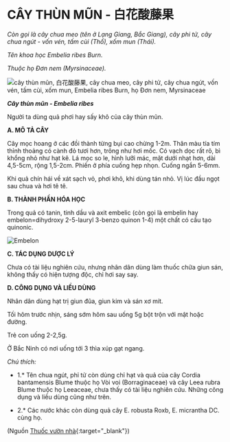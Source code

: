 # CÂY THÙN MŨN - 白花酸藤果

*Còn gọi là cây chua meo (tên ở Lạng Giang, Bắc Giang), cây phi tử, cây chua ngút - vốn vén, tấm cùi (Thổ), xốm mun (Thái).*

*Tên khoa học Embelia ribes Burn.*

*Thuộc họ Đơn nem (Myrsinaceae).*

![cây thùn mũn, 白花酸藤果, cây chua meo, cây phi tử, cây chua ngút, vốn vén, tấm cùi, xốm mun, Embelia ribes Burn, họ Đơn nem, Myrsinaceae](/imgs/caythuoc/dtl/cay-thun-mun.jpg)

***Cây thùn mũn - Embelia ribes***

Người ta dùng quả phơi hay sấy khô của cây thùn mũn.

**A. MÔ TẢ CÂY**

Cây mọc hoang ở các đồi thành từng bụi cao chừng 1-2m. Thân màu tía tím thỉnh thoảng có cành đỏ tươi hơn, trông như hơi mốc. Có vạch dọc rất rõ, bì khổng nhỏ như hạt kê. Lá mọc so le, hình lưỡi mác, mặt dưới nhạt hơn, dài 4,5-5cm, rộng 1,5-2cm. Phiến ở phía cuống hẹp nhọn. Cuống ngắn 5-6mm.

Khi quả chín hái về xát sạch vỏ, phơi khô, khi dùng tán nhỏ. Vị lúc đầu ngọt sau chua và hơi tê tê.

**B. THÀNH PHẦN HÓA HỌC**

Trong quả có tanin, tinh dầu và axit embelic (còn gọi là embelin hay embelon=dihydroxy 2-5-lauryl 3-benzo quinon 1-4) một chất có cấu tạo quinonic.

![Embelon](/imgs/caythuoc/dtl/cay-thun-mun-2.jpg)

**C. TÁC DỤNG DƯỢC LÝ**

Chưa có tài liệu nghiên cứu, nhưng nhân dân dùng làm thuốc chữa giun sán, không thấy có hiện tượng độc, chỉ hơi say say.

**D. CÔNG DỤNG VÀ LIỀU DÙNG**

Nhân dân dùng hạt trị giun đũa, giun kim và sán xơ mít.

Tối hôm trước nhịn, sáng sớm hôm sau uống 5g bột trộn với mật hoặc đường.

Trẻ con uống 2-2,5g.

Ở Bắc Ninh có nơi uống tới 3 thìa xúp gạt ngang.

*Chú thích:*

* 1.* Tên chua ngút, phỉ tử còn dùng chỉ hạt và quả của cây Cordia bantamensis Blume thuộc họ Vòi voi (Borraginaceae) và cây Leea rubra Blume thuộc họ Leeaceae, chưa thấy có tài liệu nghiên cứu. Những công dụng và liều dùng cũng như trên.

* 2.* Các nước khác còn dùng quả cây E. robusta Roxb, E. micrantha DC. cùng họ.


(Nguồn [Thuốc vườn nhà](http://thuocvuonnha.com){:target="_blank"})